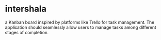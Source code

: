 # intershala
a Kanban board inspired by platforms like Trello for task management. The application should seamlessly allow users to manage tasks among different stages of completion.
